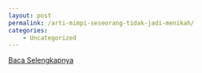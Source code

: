 ```yaml
---
layout: post
permalink: /arti-mimpi-seseorang-tidak-jadi-menikah/
categories:
    - Uncategorized
---
```


[Baca Selengkapnya](/02)